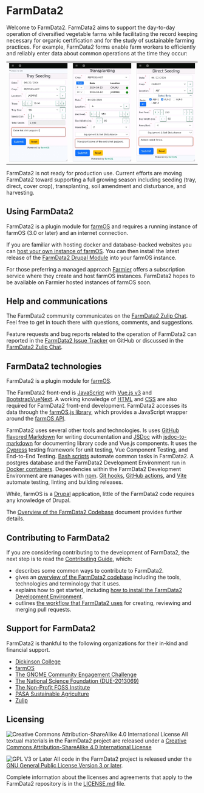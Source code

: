 # FarmData2

Welcome to FarmData2. FarmData2 aims to support the day-to-day operation of diversified vegetable farms while facilitating the record keeping necessary for organic certification and for the study of sustainable farming practices. For example, FarmData2 forms enable farm workers to efficiently and reliably enter data about common operations at the time they occur:

<table border=0>
  <tr>
    <td>
      <a href="docs/images/TraySeeding.jpg"><img src="docs/images/TraySeeding.jpg" alt="The Tray Seeding Form" width="200" /></a>
    </td>
    <td>
      <a href="docs/images/Transplanting.jpg"><img src="docs/images/Transplanting.jpg" alt="The Transplanting Form" width="200" /></a>
    </td>
    <td>
      <a href="docs/images/DirectSeeding.jpg"><img src="docs/images/DirectSeeding.jpg" alt="The Direct Seeding Form" width="200" /></a>
    </td>
  </tr>
</table>

FarmData2 is not ready for production use. Current efforts are moving FarmData2 toward supporting a full growing season including seeding (tray, direct, cover crop), transplanting, soil amendment and disturbance, and harvesting.

## Using FarmData2

FarmData2 is a plugin module for [farmOS](https://www.drupal.org/project/farm) and requires a running instance of farmOS (3.0 or later) and an internet connection.

If you are familiar with hosting docker and database-backed websites you can [host your own instance of farmOS](https://farmos.org/hosting/install/). You can then install the latest release of the [FarmData2 Drupal Module](https://www.drupal.org/project/farmdata2) into your farmOS instance.

For those preferring a managed approach [Farmier](https://farmier.com/) offers a subscription service where they create and host farmOS instances. FarmData2 hopes to be available on Farmier hosted instances of farmOS soon.

## Help and communications

The FarmData2 community communicates on the [FarmData2 Zulip Chat](https://farmdata2.zulipchat.com). Feel free to get in touch there with questions, comments, and suggestions.

Feature requests and bug reports related to the operation of FarmData2 can reported in the [FarmData2 Issue Tracker](https://github.com/FarmData2/FarmData2/issues) on GitHub or discussed in the [FarmData2 Zulip Chat](https://farmdata2.zulipchat.com).

## FarmData2 technologies

FarmData2 is a plugin module for [farmOS](https://farmos.org/).

The FarmData2 front-end is [JavaScript](https://developer.mozilla.org/en-US/docs/Web/JavaScript) with [Vue.js v3](https://vuejs.org/) and [BootstrapVueNext](https://bootstrap-vue-next.github.io/bootstrap-vue-next/). A working knowledge of [HTML](https://developer.mozilla.org/en-US/docs/Web/HTML) and [CSS](https://developer.mozilla.org/en-US/docs/Web/CSS) are also required for FarmData2 front-end development. FarmData2 accesses its data through the [farmOS.js library](https://github.com/farmOS/farmOS.js), which provides a JavaScript wrapper around the [farmOS API](https://farmos.org/development/api/).

FarmData2 uses several other tools and technologies. Is uses [GitHub flavored Markdown](https://docs.github.com/en/get-started/writing-on-github/getting-started-with-writing-and-formatting-on-github/basic-writing-and-formatting-syntax) for writing documentation and [JSDoc](https://jsdoc.app/) with [jsdoc-to-markdown](https://github.com/jsdoc2md/jsdoc-to-markdown/wiki) for documenting library code and Vue.js components. It uses the [Cypress](https://www.cypress.io/) testing framework for unit testing, Vue Component Testing, and End-to-End Testing. [Bash scripts](https://www.gnu.org/software/bash/manual/bash.html) automate common tasks in FarmData2. A postgres database and the FarmData2 Development Environment run in [Docker containers](https://docs.docker.com/). Dependencies within the FarmData2 Development Environment are manages with [npm](https://docs.npmjs.com/). [Git hooks](https://git-scm.com/book/en/v2/Customizing-Git-Git-Hooks), [GitHub actions](https://docs.github.com/en/actions), and [Vite](https://vitejs.dev/guide/) automate testing, linting and building releases.

While, farmOS is a [Drupal](https://www.drupal.org/) application, little of the FarmData2 code requires any knowledge of Drupal.

The [Overview of the FarmData2 Codebase](docs/contributing/codebase.md) document provides further details.

## Contributing to FarmData2

If you are considering contributing to the development of FarmData2, the next step is to read the [Contributing Guide](CONTRIBUTING.md), which:

- describes some common ways to contribute to FarmData2.
- gives an [overview of the FarmData2 codebase](docs/contributing/codebase.md) including the tools, technologies and terminology that it uses.
- explains how to get started, including [how to install the FarmData2 Development Environment](INSTALL.md).
- outlines [the workflow that FarmData2 uses](CONTRIBUTING.md#the-farmdata2-workflow) for creating, reviewing and merging pull requests.

## Support for FarmData2

FarmData2 is thankful to the following organizations for their in-kind and financial support.

<!-- vale RedHat.Definitions = NO -->
<!-- Acronyms here seems acceptable -->

- [Dickinson College](https://www.dickinson.edu/)
- [farmOS](https://farmos.org/)
- [The GNOME Community Engagement Challenge](https://www.gnome.org/challenge/)
- [The National Science Foundation (DUE-2013069)](https://www.nsf.gov/awardsearch/showAward?AWD_ID=2013069)
- [The Non-Profit FOSS Institute](https://npfi.org/)
- [PASA Sustainable Agriculture](https://pasafarming.org/)
- [Zulip](https://zulip.com)

<!-- vale RedHat.Definitions = YES -->

## Licensing

<!-- vale write-good.Passive = NO -->
<!-- The phrasing of "are released under" is the common usage -->

![Creative Commons Attribution-ShareAlike 4.0 International License](https://i.creativecommons.org/l/by-sa/4.0/88x31.png 'Creative Commons License') All textual materials in the FarmData2 project are released under a [Creative Commons Attribution-ShareAlike 4.0 International License](http://creativecommons.org/licenses/by-sa/4.0/)

![GPL V3 or Later](https://www.gnu.org/graphics/gplv3-or-later-sm.png 'GPL V3 or later') All code in the FarmData2 project is released under the [GNU General Public License Version 3 or later](https://www.gnu.org/licenses/gpl.txt).

<!-- vale write-good.Passive = YES -->

Complete information about the licenses and agreements that apply to the FarmData2 repository is in the [LICENSE.md](LICENSE.md) file.
